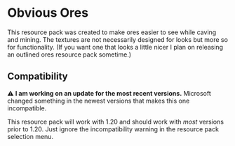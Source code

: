 # Obvious Ores
This resource pack was created to make ores easier to see while caving and mining. The textures are not necessarily designed for looks but more so for functionality. (If you want one that looks a little nicer I plan on releasing an outlined ores resource pack sometime.)

## Compatibility

⚠️ **I am working on an update for the most recent versions.** Microsoft changed something in the newest versions that makes this one incompatible.

This resource pack will work with 1.20 and should work with _most_ versions prior to 1.20. Just ignore the incompatibility warning in the resource pack selection menu.
